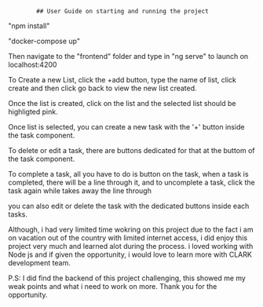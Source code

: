             ## User Guide on starting and running the project 
                   
"npm install"

"docker-compose up"


Then navigate to the "frontend" folder and type in "ng serve" to launch on localhost:4200


To Create a new List, click the +add button, type the name of list, click create and then click go back to view the new list created.

Once the list is created, click on the list and the selected list should be highligted pink.

Once list is selected, you can create a new task with the '+' button inside the task component.

To delete or edit a task, there are buttons dedicated for that at the buttom of the task component.

To complete a task, all you have to do is button on the task, when a task is completed, there will be a line through it, and to uncomplete a task, click the task again while takes away the line through

you can also edit or delete the task with the dedicated buttons inside each tasks.



Although, i had very limited time wokring on this project due to the fact i am on vacation out of the country with limited internet access, i did enjoy this project very much and learned alot during the process. i loved working with Node js and if given the opportunity, i would 
love to learn more with CLARK development team.

P.S: I did find the backend of this project challenging, this showed me my weak points and what i need to work on more. Thank you for the opportunity.







